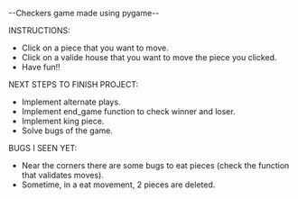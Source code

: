 --Checkers game made using pygame--

INSTRUCTIONS:
- Click on a piece that you want to move.
- Click on a valide house that you want to move the piece you clicked.
- Have fun!!

NEXT STEPS TO FINISH PROJECT:
- Implement alternate plays.
- Implement end_game function to check winner and loser.
- Implement king piece.
- Solve bugs of the game.

BUGS I SEEN YET:
- Near the corners there are some bugs to eat pieces (check the function that validates moves).
- Sometime, in a eat movement, 2 pieces are deleted.





